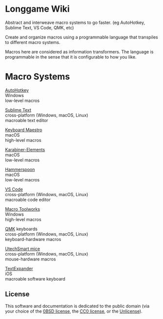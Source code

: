 
# Longgame Wiki

Abstract and interweave macro systems to go faster. (eg AutoHotkey, Sublime Text, VS Code, QMK, etc)

Create and organize macros using a programmable language that transpiles to different macro systems.

Macros here are considered as information transformers. The language is programmable in the sense that it is configurable to how you like.

# Macro Systems

[AutoHotkey](https://www.autohotkey.com/)<br>
Windows<br>
low-level macros

[Sublime Text](https://www.sublimetext.com/)<br>
cross-platform (Windows, macOS, Linux)<br>
macroable text editor

[Keyboard Maestro](https://www.keyboardmaestro.com/)<br>
macOS<br>
high-level macros

[Karabiner-Elements](https://karabiner-elements.pqrs.org/)<br>
macOS<br>
low-level macros

[Hammerspoon](http://www.hammerspoon.org/)<br>
macOS<br>
low-level macros

[VS Code](https://code.visualstudio.com/)<br>
cross-platform (Windows, macOS, Linux)<br>
macroable code editor

[Macro Toolworks](https://www.pitrinec.com/products/macro-toolworks)<br>
Windows<br>
high-level macros

[QMK](https://qmk.fm/) keyboards<br>
cross-platform (Windows, macOS, Linux)<br>
keyboard-hardware macros

[UtechSmart mice](http://www.utechsmart.com/download)<br>
cross-platform (Windows, macOS, Linux)<br>
mouse-hardware macros

[TextExpander](https://textexpander.com/)<br>
iOS<br>
macroable software keyboard

## License

This software and documentation is dedicated to the public domain (via your choice of the [0BSD license](https://choosealicense.com/licenses/0bsd/), the [CC0 license](https://choosealicense.com/licenses/cc0-1.0/), or the [Unlicense](https://choosealicense.com/licenses/unlicense/)).
